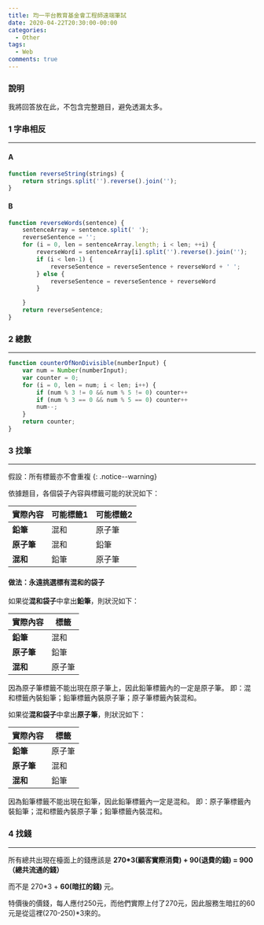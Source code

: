 ```yaml
---
title: 均一平台教育基金會工程師遠端筆試
date: 2020-04-22T20:30:00-00:00
categories: 
  - Other
tags: 
  - Web
comments: true
---
```


### 說明 

我將回答放在此，不包含完整題目，避免透漏太多。

### 1 字串相反
---

#### A
```javascript
function reverseString(strings) {
    return strings.split('').reverse().join('');
}
```

#### B
```javascript
function reverseWords(sentence) {
    sentenceArray = sentence.split(' ');
    reverseSentence = '';
    for (i = 0, len = sentenceArray.length; i < len; ++i) {
        reverseWord = sentenceArray[i].split('').reverse().join('');
        if (i < len-1) {
            reverseSentence = reverseSentence + reverseWord + ' ';
        } else {
            reverseSentence = reverseSentence + reverseWord
        }

    }
    return reverseSentence;
}
```

### 2 總數
---
```javascript
function counterOfNonDivisible(numberInput) {
    var num = Number(numberInput);
    var counter = 0;
    for (i = 0, len = num; i < len; i++) {
        if (num % 3 != 0 && num % 5 != 0) counter++
        if (num % 3 == 0 && num % 5 == 0) counter++
        num--;
    }
    return counter;
}
```

### 3 找筆
---
假設：所有標籤亦不會重複
{: .notice--warning}

依據題目，各個袋子內容與標籤可能的狀況如下：

實際內容 | 可能標籤1 | 可能標籤2
--- | --- | ---
**鉛筆** | 混和 | 原子筆
**原子筆** | 混和 | 鉛筆
**混和** | 鉛筆 | 原子筆

#### 做法：永遠挑選標有混和的袋子

如果從**混和袋子**中拿出**鉛筆**，則狀況如下：

實際內容 | 標籤
--- | --- 
**鉛筆** | 混和 
**原子筆** | 鉛筆
**混和** | 原子筆

因為原子筆標籤不能出現在原子筆上，因此鉛筆標籤內的一定是原子筆。
即：混和標籤內裝鉛筆；鉛筆標籤內裝原子筆；原子筆標籤內裝混和。

如果從**混和袋子**中拿出**原子筆**，則狀況如下：

實際內容 | 標籤
--- | --- 
**鉛筆** | 原子筆 
**原子筆** | 混和
**混和** | 鉛筆

因為鉛筆標籤不能出現在鉛筆，因此鉛筆標籤內一定是混和。
即：原子筆標籤內裝鉛筆；混和標籤內裝原子筆；鉛筆標籤內裝混和。

### 4 找錢
---

所有總共出現在檯面上的錢應該是 **270*3(顧客實際消費) + 90(退費的錢) = 900（總共流通的錢）**

而不是 270*3 + **60(暗扛的錢)** 元。

特價後的價錢，每人應付250元，而他們實際上付了270元，因此服務生暗扛的60元是從這裡(270-250)*3來的。